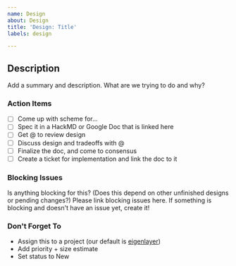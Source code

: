 ```yaml
---
name: Design
about: Design
title: 'Design: Title'
labels: design

---
```


## Description
Add a summary and description. What are we trying to do and why?

### Action Items
- [ ] Come up with scheme for...
- [ ] Spec it in a HackMD or Google Doc that is linked here
- [ ] Get @ to review design
- [ ] Discuss design and tradeoffs with @
- [ ] Finalize the doc, and come to consensus
- [ ] Create a ticket for implementation and link the doc to it

### Blocking Issues
Is anything blocking for this? (Does this depend on other unfinished designs or pending changes?)
Please link blocking issues here. If something is blocking and doesn't have an issue yet, create it!

### Don't Forget To
* Assign this to a project (our default is [eigenlayer](https://github.com/orgs/Layr-Labs/projects/3/))
* Add priority + size estimate
* Set status to New
